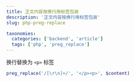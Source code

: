```yaml
---
title: 正文内容按换行用标签包装
description: '正文内容按换行用标签包装'
slug: php-preg-replace

taxonomies:
  categories: ['backend', 'article']
  tags: ['php', 'preg_replace']
---
```


换行替换为 `<p>` 标签

```php
preg_replace('/[\r\n]+/', '</p><p>', $content)
```
